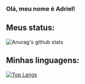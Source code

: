### Olá, meu nome é Adriel!
## Meus status:
![Anurag's github stats](https://github-readme-stats.vercel.app/api?username=AdrielCavalcante&show_icons=true&theme=radical)
## Minhas linguagens:
[![Top Langs](https://github-readme-stats.vercel.app/api/top-langs/?username=AdrielCavalcante&layout=compact)](https://github.com/AdrielCavalcante/github-readme-stats)
